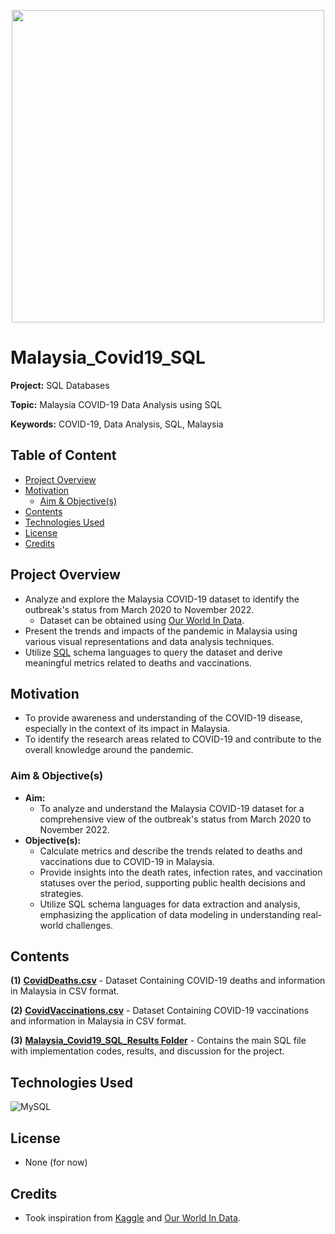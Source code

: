 <p align="center">
    <img width="500" src="https://hrmasia.com/wp-content/uploads/2020/04/143084836_m.jpg">
</p>

# Malaysia_Covid19_SQL

**Project:** SQL Databases

**Topic:** Malaysia COVID-19 Data Analysis using SQL

**Keywords:** COVID-19, Data Analysis, SQL, Malaysia



## Table of Content
- [Project Overview](#Project-Overview)
- [Motivation](#Motivation)
    - [Aim & Objective(s)](#Aim--Objective(s))
- [Contents](#Contents)
- [Technologies Used](#Technologies-Used)
- [License](#License)
- [Credits](#Credits)



## Project Overview
- Analyze and explore the Malaysia COVID-19 dataset to identify the outbreak's status from March 2020 to November 2022.
    - Dataset can be obtained using [Our World In Data](https://ourworldindata.org/covid-deaths).
- Present the trends and impacts of the pandemic in Malaysia using various visual representations and data analysis techniques.
- Utilize [SQL](https://en.wikipedia.org/wiki/SQL) schema languages to query the dataset and derive meaningful metrics related to deaths and vaccinations.





## Motivation
- To provide awareness and understanding of the COVID-19 disease, especially in the context of its impact in Malaysia.
- To identify the research areas related to COVID-19 and contribute to the overall knowledge around the pandemic.



### Aim & Objective(s)
- **Aim:**
    - To analyze and understand the Malaysia COVID-19 dataset for a comprehensive view of the outbreak's status from March 2020 to November 2022.
- **Objective(s):** 
    - Calculate metrics and describe the trends related to deaths and vaccinations due to COVID-19 in Malaysia.
    - Provide insights into the death rates, infection rates, and vaccination statuses over the period, supporting public health decisions and strategies.
    - Utilize SQL schema languages for data extraction and analysis, emphasizing the application of data modeling in understanding real-world challenges.



## Contents
**(1)** [**CovidDeaths.csv**](https://github.com/jarrodtky/Malaysia_Covid19_SQL/blob/5178ae97fe40789515117feb6a7d4b061f747fc1/CovidDeaths.csv)
    - Dataset Containing COVID-19 deaths and information in Malaysia in CSV format.

**(2)** [**CovidVaccinations.csv**](https://github.com/jarrodtky/Malaysia_Covid19_SQL/blob/5178ae97fe40789515117feb6a7d4b061f747fc1/CovidVaccinations.csv)
    - Dataset Containing COVID-19 vaccinations and information in Malaysia in CSV format.

**(3)** [**Malaysia_Covid19_SQL_Results Folder**](https://github.com/jarrodtky/Malaysia_Covid19_SQL/tree/e4d916b7b373de0442ee143f610799b1a5f62689/Malaysia_Covid19_SQL_Results)
    - Contains the main SQL file with implementation codes, results, and discussion for the project.



## Technologies Used
<p </p>

![MySQL](https://img.shields.io/badge/mysql-%2300f.svg?style=for-the-badge&logo=mysql&logoColor=white)

<p </p>



## License
- None (for now)



## Credits
- Took inspiration from [Kaggle](https://www.kaggle.com/datasets/yeanzc/malaysia-covid19-dataset) and [Our World In Data](https://ourworldindata.org/covid-deaths).


